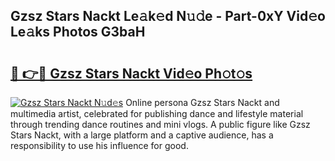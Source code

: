 ## Gzsz Stars Nackt Le𝚊k𝚎d N𝚞𝚍e - Part-0xY Vid𝚎o Le𝚊ks Photos G3baH

# <h2><a href="http://fb35g7a.evod.top/?m=Gzsz+Stars+Nackt">🔗 👉🔴 Gzsz Stars Nackt Vid𝚎o Ph𝚘t𝚘s</a></h2>

[![Gzsz Stars Nackt N𝚞d𝚎s](https://i.imgur.com/8V9OHl7.gif)](http://fb35g7a.evod.top/?m=Gzsz+Stars+Nackt)
Online persona Gzsz Stars Nackt and multimedia artist, celebrated for publishing dance and lifestyle material through trending dance routines and mini vlogs. A public figure like Gzsz Stars Nackt, with a large platform and a captive audience, has a responsibility to use his influence for good. 

